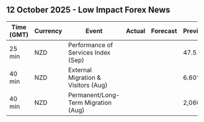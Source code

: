 ## 12 October 2025 - Low Impact Forex News

| Time (GMT) | Currency | Event | Actual | Forecast | Previous |
|------|----------|-------|--------|----------|----------|
| 25 min | NZD | Performance of Services Index (Sep) |  |  | 47.5 |
| 40 min | NZD | External Migration & Visitors (Aug) |  |  | 6.60% |
| 40 min | NZD | Permanent/Long-Term Migration (Aug) |  |  | 2,060 |
